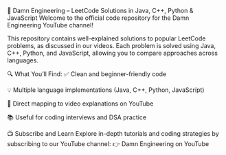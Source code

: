 📘 Damn Engineering – LeetCode Solutions in Java, C++, Python & JavaScript
Welcome to the official code repository for the Damn Engineering YouTube channel!

This repository contains well-explained solutions to popular LeetCode problems, as discussed in our videos. Each problem is solved using Java, C++, Python, and JavaScript, allowing you to compare approaches across languages.

🔍 What You’ll Find:
✅ Clean and beginner-friendly code

💡 Multiple language implementations (Java, C++, Python, JavaScript)

🎥 Direct mapping to video explanations on YouTube

📚 Useful for coding interviews and DSA practice

📺 Subscribe and Learn
Explore in-depth tutorials and coding strategies by subscribing to our YouTube channel:
👉 Damn Engineering on YouTube
